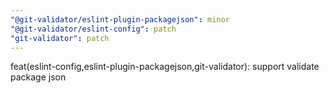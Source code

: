 ```yaml
---
"@git-validator/eslint-plugin-packagejson": minor
"@git-validator/eslint-config": patch
"git-validator": patch
---
```


feat(eslint-config,eslint-plugin-packagejson,git-validator): support validate package json
